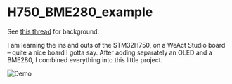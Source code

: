 # H750_BME280_example

See [this thread](https://twitter.com/Kongduino/status/1607230479757115393) for background.

I am learning the ins and outs of the STM32H750, on a WeAct Studio board – quite a nice board I gotta say. After adding separately an OLED and a BME280, I combined everything into this little project.

![Demo](demo.gif)